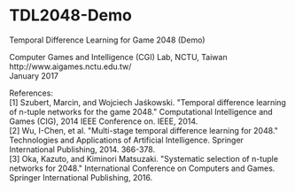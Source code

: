 # TDL2048-Demo
Temporal Difference Learning for Game 2048 (Demo)<br>
<p>
Computer Games and Intelligence (CGI) Lab, NCTU, Taiwan<br>
http://www.aigames.nctu.edu.tw/<br>
January 2017<br>
<p>
References:<br>
[1] Szubert, Marcin, and Wojciech Jaśkowski. "Temporal difference learning of n-tuple networks for the game 2048."
Computational Intelligence and Games (CIG), 2014 IEEE Conference on. IEEE, 2014.<br>
[2] Wu, I-Chen, et al. "Multi-stage temporal difference learning for 2048."
Technologies and Applications of Artificial Intelligence. Springer International Publishing, 2014. 366-378.<br>
[3] Oka, Kazuto, and Kiminori Matsuzaki. "Systematic selection of n-tuple networks for 2048."
International Conference on Computers and Games. Springer International Publishing, 2016.<br>